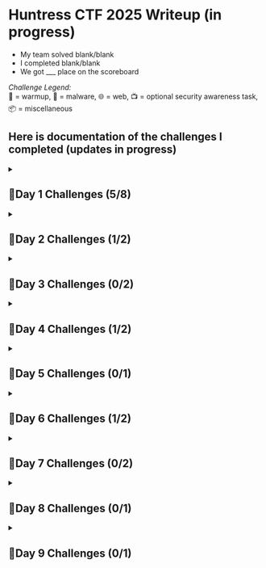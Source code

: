# Huntress CTF 2025 Writeup (in progress)
<!--
<details>
  <summary>title</summary>
  Content that will be hidden until the section is opened.
</details>   
-->

- My team solved blank/blank
- I completed blank/blank
- We got ___ place on the scoreboard

_Challenge Legend:_  
👶 = warmup, 🐞 = malware, 🌐 = web, 📺 = optional security awareness task, 📦 = miscellaneous

## Here is documentation of the challenges I completed (updates in progress)

<!-- Day 1 -->
<details>
  <summary>
    <h2>🔹Day 1 Challenges (5/8)</h2>
  </summary>
  
  ### 👶 Spam Test (completed)
  ### 👶 Cover All Your Bases (completed)     
  ### 👶 Just a Little Bit (completed)
  ### 👶 QRception
  ### 👶 RFC 9309
  ### 🐞 Verify You Are Human
</details>   
<!-- Day 1 -->

<!-- Day 2 -->
<details>
  <summary>
    <h2>🔹Day 2 Challenges (1/2)</h2>
  </summary>
  
### 👶 OFA (completed)
### 🐞 Spaghetti
</details>   
<!-- Day 2 -->

<!-- Day 3 -->
<details>
  <summary>
    <h2>🔹Day 3 Challenges (0/2)</h2>
  </summary>
    
  ### 👶 Maximum Sound
  ### 🐞 SANDY
   
</details>   
<!-- Day 3 -->

<!-- Day 4 -->
<details>
  <summary>
    <h2>🔹Day 4 Challenges (1/2)</h2>
  </summary>

### [👶 Snooze (completed)](https://github.com/taywave/CTFs/edit/main/Huntress/Challenges/Day4/Snooze.md#-snooze-completed)

### [🌐 ARIKA](https://github.com/taywave/CTFs/blob/main/Huntress/Challenges/Day4/arika.md#-arika)
</details>   
<!-- Day 4 -->

<!-- Day 5 -->
<details>
  <summary>
    <h2>🔹Day 5 Challenges (0/1)</h2>
  </summary>
    
  ### 🌐 Sigma Linter
   
</details>   
<!-- Day 5 -->

<!-- Day 6 -->
<details>
  <summary>
    <h2>🔹Day 6 Challenges (1/2)</h2>
  </summary>
    
  ### 📺 SAT: "Passwords 2" (completed)
  ### 🌐 Emotional
   
</details>   
<!-- Day 6 -->

<!-- Day 7 -->
<details>
  <summary>
    <h2>🔹Day 7 Challenges (0/2)</h2>
  </summary>
    
  ### 📺 SAT: "AI Hallucinations"
  ### 📦 Trust Me
   
</details>   
<!-- Day 7 -->

<!-- Day 8 -->
<details>
  <summary>
    <h2>🔹Day 8 Challenges (0/1)</h2>
  </summary>
    
  ### 📺 SAT: "Refund Scam"
  ### 🌐 Flag Checker
   
</details>   
<!-- Day 8 -->

<!-- Day 9 -->
<details>
  <summary>
    <h2>🔹Day 9 Challenges (0/1)</h2>
  </summary>
    
  ### Challenge Name
   
</details>   
<!-- Day 9 -->
